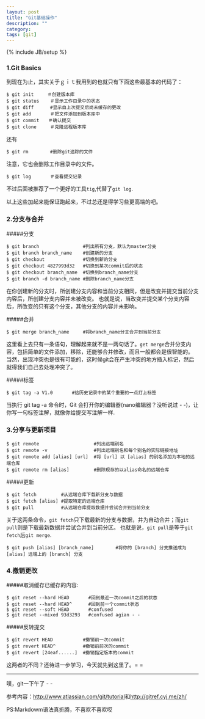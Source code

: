 ```yaml
---
layout: post
title: "Git基础操作"
description: ""
category: 
tags: [git]
---
```

{% include JB/setup %}


### 1.Git Basics
到现在为止，其实关于ｇｉｔ我用到的也就只有下面这些最基本的代码了：

    $ git init　　　＃创建版本库
    $ git status    ＃显示工作目录中的状态
    $ git diff      #显示自上次提交后尚未缓存的更改
    $ git add       ＃把文件添加到版本库中
    $ git commit　　＃确认提交
    $ git clone     ＃克隆远程版本库
还有

    $ git rm        #删除git追踪的文件
注意，它也会删除工作目录中的文件。

    $ git log       ＃查看提交记录
不过后面被推荐了一个更好的工具`tig`,代替了`git log`.


以上这些加起来能保证跑起来，不过总还是得学习些更高端的吧。

### 2.分支与合并
#####分支

    $ git branch                #列出所有分支，默认为master分支
    $ git branch branch_name    #创建新的分支
    $ git checkout              #切换到新的分支
    $ git checkout 4827993d32   #切换到某次commit后的状态
    $ git checkout branch_name  #切换到branch_name分支
    $ git branch -d branch_name #删除branch_name分支 
在你创建新的分支时，所创建分支内容和当前分支相同，但是改变并提交当前分支内容后，所创建分支内容并未被改变。
也就是说，当改变并提交某个分支内容后，所改变的只有这个分支，其他分支的内容并未影响。

#####合并

    $ git merge branch_name     #将branch_name分支合并到当前分支
这里看上去只有一条语句，理解起来就不是一两句话了。`get merge`合并分支内容，包括简单的文件添加，移除，还能够合并修改，而且一般都会是很智能的。
当然，出现冲突也是很有可能的，这时候git会在产生冲突的地方插入标记，然后就得我们自己去处理冲突了。

#####标签

    $ git tag -a V1.0       #给历史记录中的某个重要的一点打上标签
当执行 git tag -a 命令时，Git 会打开你的编辑器(nano编辑器？没听说过 - -)，让你写一句标签注解，就像你给提交写注解一样.

### 3.分享与更新项目

    $ git remote                    #列出远端别名
    $ git remote -v                 #列出远端别名和每个别名的实际链接地址
    $ git remote add [alias] [url]  #将 [url] 以 [alias] 的别名添加为本地的远端仓库
    $ git remote rm [alias]         #删除现存的以alias命名的远端仓库
#####更新

    $ git fetch         #从远端仓库下载新分支与数据
    $ git fetch [alias] #提取特定的远端仓库
    $ git pull          #从远端仓库提取数据并尝试合并到当前分支
关于这两条命令，`git fetch`只下载最新的分支与数据，并为自动合并；而`git pull`则是下载最新数据并尝试合并到当前分区。
也就是说，`git pull`是等于`git fetch`后`git merge`.

    $ git push [alias] [branch_name]        #将你的 [branch] 分支推送成为 [alias] 远端上的 [branch] 分支

### 4.撤销更改

#####取消缓存已缓存的内容:
    
    $ git reset --hard HEAD       #回到最近一次commit之后的状态
    $ git reset --hard HEAD^      #回到前一个commit状态
    $ git reset --soft HEAD       #confused
    $ git reset --mixed 93d3293   #confused agian - -


#####反转提交
    
    $ git revert HEAD           #撤销前一次commit
    $ git revert HEAD^          #撤销前前次的commit
    $ git revert [24eaf......]  #撤销指定版本的commit

这两者的不同？还待进一步学习，今天就先到这里了。= =

-----------------------------------------------------
    
噗，git一下午了  - - 


参考内容：<http://www.atlassian.com/git/tutorial>和<http://gitref.cyj.me/zh/>

PS:Markdowm语法真折腾，不喜欢不喜欢哎